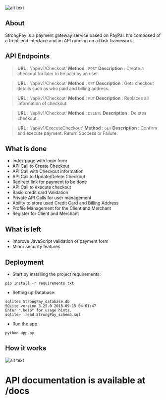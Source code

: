 ![alt text](http://code.ua.pt/projects/es1819-stroam/repository/revisions/master/raw/payment/static/images/logo.png)

## About
StrongPay is a payment gateway service based on PayPal. It's composed of a front-end interface and an API running on a flask framework.  


## API Endpoints

> **URL** : '/api/v1/Checkout'
**Method** : `POST`
**Description** : Create a checkout for later to be paid by an user.

> **URL** : '/api/v1/Checkout'
**Method** : `GET`
**Description** : Gets checkout details such as who paid and billing address.

> **URL** : '/api/v1/Checkout'
**Method** : `PUT`
**Description** : Replaces all information of checkout.

> **URL** : '/api/v1/Checkout'
**Method** : `DELETE`
**Description** : Deletes checkout.

> **URL** : '/api/v1/ExecuteCheckout'
**Method** : `GET`
**Description** : Confirm and execute payment. Return Success or Failure.

## What is done

- Index page with login form
- API Call to Create Checkout
- API Call with Checkout information
- API Call to Update/Delete Checkout
- Redirect link for payment to be done
- API Call to execute checkout
- Basic credit card Validation
- Private API Calls for user management
- Ability to store used Credit Card and Billing Address
- Profile Management for the Client and Merchant
- Register for Client and Merchant

## What is left

- Improve JavaScript validation of payment form
- Minor security features

## Deployment

* Start by installing the project requirements:
```
pip install -r requirements.txt
```

* Setting up Database:
```
sqlite3 StrongPay_database.db
SQLite version 3.25.0 2018-09-15 04:01:47
Enter ".help" for usage hints.
sqlite> .read StrongPay_schema.sql
```

* Run the app
```
python app.py
```

## How it works

![alt text](http://code.ua.pt/projects/es1819-stroam/repository/revisions/fb91fa2acbf7cd7709990e52f526e0c8e535fd2c/raw/payment/static/images/strongpay_payment.png)

# **API documentation is available at /docs**

